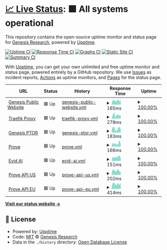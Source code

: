 # [📈 Live Status](https://Genesis-Research.github.io/Genesis-Research/upptime): <!--live status--> **🟩 All systems operational**

This repository contains the open-source uptime monitor and status page for [Genesis Research](https://www.genesisrg.com/), powered by [Upptime](https://github.com/upptime/upptime).

[![Uptime CI](https://github.com/Genesis-Research/Genesis-Research/upptime/workflows/Uptime%20CI/badge.svg)](https://github.com/Genesis-Research/Genesis-Research/upptime/actions?query=workflow%3A%22Uptime+CI%22)
[![Response Time CI](https://github.com/Genesis-Research/Genesis-Research/upptime/workflows/Response%20Time%20CI/badge.svg)](https://github.com/Genesis-Research/Genesis-Research/upptime/actions?query=workflow%3A%22Response+Time+CI%22)
[![Graphs CI](https://github.com/Genesis-Research/Genesis-Research/upptime/workflows/Graphs%20CI/badge.svg)](https://github.com/Genesis-Research/Genesis-Research/upptime/actions?query=workflow%3A%22Graphs+CI%22)
[![Static Site CI](https://github.com/Genesis-Research/Genesis-Research/upptime/workflows/Static%20Site%20CI/badge.svg)](https://github.com/Genesis-Research/Genesis-Research/upptime/actions?query=workflow%3A%22Static+Site+CI%22)
[![Summary CI](https://github.com/Genesis-Research/Genesis-Research/upptime/workflows/Summary%20CI/badge.svg)](https://github.com/Genesis-Research/Genesis-Research/upptime/actions?query=workflow%3A%22Summary+CI%22)

With [Upptime](https://upptime.js.org), you can get your own unlimited and free uptime monitor and status page, powered entirely by a GitHub repository. We use [Issues](https://github.com/Genesis-Research/Genesis-Research/upptime/issues) as incident reports, [Actions](https://github.com/Genesis-Research/Genesis-Research/upptime/actions) as uptime monitors, and [Pages](https://Genesis-Research.github.io/Genesis-Research/upptime) for the status page.

<!--start: status pages-->
<!-- This summary is generated by Upptime (https://github.com/upptime/upptime) -->
<!-- Do not edit this manually, your changes will be overwritten -->
<!-- prettier-ignore -->
| URL | Status | History | Response Time | Uptime |
| --- | ------ | ------- | ------------- | ------ |
| <img alt="" src="https://icons.duckduckgo.com/ip3/www.genesisrg.com.ico" height="13"> [Genesis Public Website](https://www.genesisrg.com/) | 🟩 Up | [genesis-public-website.yml](https://github.com/Genesis-Research/upptime/commits/HEAD/history/genesis-public-website.yml) | <details><summary><img alt="Response time graph" src="./graphs/genesis-public-website/response-time-week.png" height="20"> 165ms</summary><br><a href="https://Genesis-Research.github.io/upptime/history/genesis-public-website"><img alt="Response time 182" src="https://img.shields.io/endpoint?url=https%3A%2F%2Fraw.githubusercontent.com%2FGenesis-Research%2Fupptime%2FHEAD%2Fapi%2Fgenesis-public-website%2Fresponse-time.json"></a><br><a href="https://Genesis-Research.github.io/upptime/history/genesis-public-website"><img alt="24-hour response time 203" src="https://img.shields.io/endpoint?url=https%3A%2F%2Fraw.githubusercontent.com%2FGenesis-Research%2Fupptime%2FHEAD%2Fapi%2Fgenesis-public-website%2Fresponse-time-day.json"></a><br><a href="https://Genesis-Research.github.io/upptime/history/genesis-public-website"><img alt="7-day response time 165" src="https://img.shields.io/endpoint?url=https%3A%2F%2Fraw.githubusercontent.com%2FGenesis-Research%2Fupptime%2FHEAD%2Fapi%2Fgenesis-public-website%2Fresponse-time-week.json"></a><br><a href="https://Genesis-Research.github.io/upptime/history/genesis-public-website"><img alt="30-day response time 183" src="https://img.shields.io/endpoint?url=https%3A%2F%2Fraw.githubusercontent.com%2FGenesis-Research%2Fupptime%2FHEAD%2Fapi%2Fgenesis-public-website%2Fresponse-time-month.json"></a><br><a href="https://Genesis-Research.github.io/upptime/history/genesis-public-website"><img alt="1-year response time 182" src="https://img.shields.io/endpoint?url=https%3A%2F%2Fraw.githubusercontent.com%2FGenesis-Research%2Fupptime%2FHEAD%2Fapi%2Fgenesis-public-website%2Fresponse-time-year.json"></a></details> | <details><summary><a href="https://Genesis-Research.github.io/upptime/history/genesis-public-website">100.00%</a></summary><a href="https://Genesis-Research.github.io/upptime/history/genesis-public-website"><img alt="All-time uptime 100.00%" src="https://img.shields.io/endpoint?url=https%3A%2F%2Fraw.githubusercontent.com%2FGenesis-Research%2Fupptime%2FHEAD%2Fapi%2Fgenesis-public-website%2Fuptime.json"></a><br><a href="https://Genesis-Research.github.io/upptime/history/genesis-public-website"><img alt="24-hour uptime 100.00%" src="https://img.shields.io/endpoint?url=https%3A%2F%2Fraw.githubusercontent.com%2FGenesis-Research%2Fupptime%2FHEAD%2Fapi%2Fgenesis-public-website%2Fuptime-day.json"></a><br><a href="https://Genesis-Research.github.io/upptime/history/genesis-public-website"><img alt="7-day uptime 100.00%" src="https://img.shields.io/endpoint?url=https%3A%2F%2Fraw.githubusercontent.com%2FGenesis-Research%2Fupptime%2FHEAD%2Fapi%2Fgenesis-public-website%2Fuptime-week.json"></a><br><a href="https://Genesis-Research.github.io/upptime/history/genesis-public-website"><img alt="30-day uptime 100.00%" src="https://img.shields.io/endpoint?url=https%3A%2F%2Fraw.githubusercontent.com%2FGenesis-Research%2Fupptime%2FHEAD%2Fapi%2Fgenesis-public-website%2Fuptime-month.json"></a><br><a href="https://Genesis-Research.github.io/upptime/history/genesis-public-website"><img alt="1-year uptime 100.00%" src="https://img.shields.io/endpoint?url=https%3A%2F%2Fraw.githubusercontent.com%2FGenesis-Research%2Fupptime%2FHEAD%2Fapi%2Fgenesis-public-website%2Fuptime-year.json"></a></details>
| <img alt="" src="https://icons.duckduckgo.com/ip3/traefik.genesisresearch.io.ico" height="13"> [Traefik Proxy](https://traefik.genesisresearch.io/) | 🟩 Up | [traefik-proxy.yml](https://github.com/Genesis-Research/upptime/commits/HEAD/history/traefik-proxy.yml) | <details><summary><img alt="Response time graph" src="./graphs/traefik-proxy/response-time-week.png" height="20"> 278ms</summary><br><a href="https://Genesis-Research.github.io/upptime/history/traefik-proxy"><img alt="Response time 278" src="https://img.shields.io/endpoint?url=https%3A%2F%2Fraw.githubusercontent.com%2FGenesis-Research%2Fupptime%2FHEAD%2Fapi%2Ftraefik-proxy%2Fresponse-time.json"></a><br><a href="https://Genesis-Research.github.io/upptime/history/traefik-proxy"><img alt="24-hour response time 253" src="https://img.shields.io/endpoint?url=https%3A%2F%2Fraw.githubusercontent.com%2FGenesis-Research%2Fupptime%2FHEAD%2Fapi%2Ftraefik-proxy%2Fresponse-time-day.json"></a><br><a href="https://Genesis-Research.github.io/upptime/history/traefik-proxy"><img alt="7-day response time 278" src="https://img.shields.io/endpoint?url=https%3A%2F%2Fraw.githubusercontent.com%2FGenesis-Research%2Fupptime%2FHEAD%2Fapi%2Ftraefik-proxy%2Fresponse-time-week.json"></a><br><a href="https://Genesis-Research.github.io/upptime/history/traefik-proxy"><img alt="30-day response time 295" src="https://img.shields.io/endpoint?url=https%3A%2F%2Fraw.githubusercontent.com%2FGenesis-Research%2Fupptime%2FHEAD%2Fapi%2Ftraefik-proxy%2Fresponse-time-month.json"></a><br><a href="https://Genesis-Research.github.io/upptime/history/traefik-proxy"><img alt="1-year response time 278" src="https://img.shields.io/endpoint?url=https%3A%2F%2Fraw.githubusercontent.com%2FGenesis-Research%2Fupptime%2FHEAD%2Fapi%2Ftraefik-proxy%2Fresponse-time-year.json"></a></details> | <details><summary><a href="https://Genesis-Research.github.io/upptime/history/traefik-proxy">100.00%</a></summary><a href="https://Genesis-Research.github.io/upptime/history/traefik-proxy"><img alt="All-time uptime 100.00%" src="https://img.shields.io/endpoint?url=https%3A%2F%2Fraw.githubusercontent.com%2FGenesis-Research%2Fupptime%2FHEAD%2Fapi%2Ftraefik-proxy%2Fuptime.json"></a><br><a href="https://Genesis-Research.github.io/upptime/history/traefik-proxy"><img alt="24-hour uptime 100.00%" src="https://img.shields.io/endpoint?url=https%3A%2F%2Fraw.githubusercontent.com%2FGenesis-Research%2Fupptime%2FHEAD%2Fapi%2Ftraefik-proxy%2Fuptime-day.json"></a><br><a href="https://Genesis-Research.github.io/upptime/history/traefik-proxy"><img alt="7-day uptime 100.00%" src="https://img.shields.io/endpoint?url=https%3A%2F%2Fraw.githubusercontent.com%2FGenesis-Research%2Fupptime%2FHEAD%2Fapi%2Ftraefik-proxy%2Fuptime-week.json"></a><br><a href="https://Genesis-Research.github.io/upptime/history/traefik-proxy"><img alt="30-day uptime 100.00%" src="https://img.shields.io/endpoint?url=https%3A%2F%2Fraw.githubusercontent.com%2FGenesis-Research%2Fupptime%2FHEAD%2Fapi%2Ftraefik-proxy%2Fuptime-month.json"></a><br><a href="https://Genesis-Research.github.io/upptime/history/traefik-proxy"><img alt="1-year uptime 100.00%" src="https://img.shields.io/endpoint?url=https%3A%2F%2Fraw.githubusercontent.com%2FGenesis-Research%2Fupptime%2FHEAD%2Fapi%2Ftraefik-proxy%2Fuptime-year.json"></a></details>
| <img alt="" src="https://icons.duckduckgo.com/ip3/genesis.ptor.io.ico" height="13"> [Genesis PTOR](https://genesis.ptor.io/) | 🟩 Up | [genesis-ptor.yml](https://github.com/Genesis-Research/upptime/commits/HEAD/history/genesis-ptor.yml) | <details><summary><img alt="Response time graph" src="./graphs/genesis-ptor/response-time-week.png" height="20"> 183ms</summary><br><a href="https://Genesis-Research.github.io/upptime/history/genesis-ptor"><img alt="Response time 143" src="https://img.shields.io/endpoint?url=https%3A%2F%2Fraw.githubusercontent.com%2FGenesis-Research%2Fupptime%2FHEAD%2Fapi%2Fgenesis-ptor%2Fresponse-time.json"></a><br><a href="https://Genesis-Research.github.io/upptime/history/genesis-ptor"><img alt="24-hour response time 218" src="https://img.shields.io/endpoint?url=https%3A%2F%2Fraw.githubusercontent.com%2FGenesis-Research%2Fupptime%2FHEAD%2Fapi%2Fgenesis-ptor%2Fresponse-time-day.json"></a><br><a href="https://Genesis-Research.github.io/upptime/history/genesis-ptor"><img alt="7-day response time 183" src="https://img.shields.io/endpoint?url=https%3A%2F%2Fraw.githubusercontent.com%2FGenesis-Research%2Fupptime%2FHEAD%2Fapi%2Fgenesis-ptor%2Fresponse-time-week.json"></a><br><a href="https://Genesis-Research.github.io/upptime/history/genesis-ptor"><img alt="30-day response time 160" src="https://img.shields.io/endpoint?url=https%3A%2F%2Fraw.githubusercontent.com%2FGenesis-Research%2Fupptime%2FHEAD%2Fapi%2Fgenesis-ptor%2Fresponse-time-month.json"></a><br><a href="https://Genesis-Research.github.io/upptime/history/genesis-ptor"><img alt="1-year response time 143" src="https://img.shields.io/endpoint?url=https%3A%2F%2Fraw.githubusercontent.com%2FGenesis-Research%2Fupptime%2FHEAD%2Fapi%2Fgenesis-ptor%2Fresponse-time-year.json"></a></details> | <details><summary><a href="https://Genesis-Research.github.io/upptime/history/genesis-ptor">100.00%</a></summary><a href="https://Genesis-Research.github.io/upptime/history/genesis-ptor"><img alt="All-time uptime 100.00%" src="https://img.shields.io/endpoint?url=https%3A%2F%2Fraw.githubusercontent.com%2FGenesis-Research%2Fupptime%2FHEAD%2Fapi%2Fgenesis-ptor%2Fuptime.json"></a><br><a href="https://Genesis-Research.github.io/upptime/history/genesis-ptor"><img alt="24-hour uptime 100.00%" src="https://img.shields.io/endpoint?url=https%3A%2F%2Fraw.githubusercontent.com%2FGenesis-Research%2Fupptime%2FHEAD%2Fapi%2Fgenesis-ptor%2Fuptime-day.json"></a><br><a href="https://Genesis-Research.github.io/upptime/history/genesis-ptor"><img alt="7-day uptime 100.00%" src="https://img.shields.io/endpoint?url=https%3A%2F%2Fraw.githubusercontent.com%2FGenesis-Research%2Fupptime%2FHEAD%2Fapi%2Fgenesis-ptor%2Fuptime-week.json"></a><br><a href="https://Genesis-Research.github.io/upptime/history/genesis-ptor"><img alt="30-day uptime 100.00%" src="https://img.shields.io/endpoint?url=https%3A%2F%2Fraw.githubusercontent.com%2FGenesis-Research%2Fupptime%2FHEAD%2Fapi%2Fgenesis-ptor%2Fuptime-month.json"></a><br><a href="https://Genesis-Research.github.io/upptime/history/genesis-ptor"><img alt="1-year uptime 100.00%" src="https://img.shields.io/endpoint?url=https%3A%2F%2Fraw.githubusercontent.com%2FGenesis-Research%2Fupptime%2FHEAD%2Fapi%2Fgenesis-ptor%2Fuptime-year.json"></a></details>
| <img alt="" src="https://icons.duckduckgo.com/ip3/prove.gens1.com.ico" height="13"> [Prove](https://prove.gens1.com/#/login) | 🟩 Up | [prove.yml](https://github.com/Genesis-Research/upptime/commits/HEAD/history/prove.yml) | <details><summary><img alt="Response time graph" src="./graphs/prove/response-time-week.png" height="20"> 166ms</summary><br><a href="https://Genesis-Research.github.io/upptime/history/prove"><img alt="Response time 178" src="https://img.shields.io/endpoint?url=https%3A%2F%2Fraw.githubusercontent.com%2FGenesis-Research%2Fupptime%2FHEAD%2Fapi%2Fprove%2Fresponse-time.json"></a><br><a href="https://Genesis-Research.github.io/upptime/history/prove"><img alt="24-hour response time 143" src="https://img.shields.io/endpoint?url=https%3A%2F%2Fraw.githubusercontent.com%2FGenesis-Research%2Fupptime%2FHEAD%2Fapi%2Fprove%2Fresponse-time-day.json"></a><br><a href="https://Genesis-Research.github.io/upptime/history/prove"><img alt="7-day response time 166" src="https://img.shields.io/endpoint?url=https%3A%2F%2Fraw.githubusercontent.com%2FGenesis-Research%2Fupptime%2FHEAD%2Fapi%2Fprove%2Fresponse-time-week.json"></a><br><a href="https://Genesis-Research.github.io/upptime/history/prove"><img alt="30-day response time 462" src="https://img.shields.io/endpoint?url=https%3A%2F%2Fraw.githubusercontent.com%2FGenesis-Research%2Fupptime%2FHEAD%2Fapi%2Fprove%2Fresponse-time-month.json"></a><br><a href="https://Genesis-Research.github.io/upptime/history/prove"><img alt="1-year response time 178" src="https://img.shields.io/endpoint?url=https%3A%2F%2Fraw.githubusercontent.com%2FGenesis-Research%2Fupptime%2FHEAD%2Fapi%2Fprove%2Fresponse-time-year.json"></a></details> | <details><summary><a href="https://Genesis-Research.github.io/upptime/history/prove">100.00%</a></summary><a href="https://Genesis-Research.github.io/upptime/history/prove"><img alt="All-time uptime 100.00%" src="https://img.shields.io/endpoint?url=https%3A%2F%2Fraw.githubusercontent.com%2FGenesis-Research%2Fupptime%2FHEAD%2Fapi%2Fprove%2Fuptime.json"></a><br><a href="https://Genesis-Research.github.io/upptime/history/prove"><img alt="24-hour uptime 100.00%" src="https://img.shields.io/endpoint?url=https%3A%2F%2Fraw.githubusercontent.com%2FGenesis-Research%2Fupptime%2FHEAD%2Fapi%2Fprove%2Fuptime-day.json"></a><br><a href="https://Genesis-Research.github.io/upptime/history/prove"><img alt="7-day uptime 100.00%" src="https://img.shields.io/endpoint?url=https%3A%2F%2Fraw.githubusercontent.com%2FGenesis-Research%2Fupptime%2FHEAD%2Fapi%2Fprove%2Fuptime-week.json"></a><br><a href="https://Genesis-Research.github.io/upptime/history/prove"><img alt="30-day uptime 100.00%" src="https://img.shields.io/endpoint?url=https%3A%2F%2Fraw.githubusercontent.com%2FGenesis-Research%2Fupptime%2FHEAD%2Fapi%2Fprove%2Fuptime-month.json"></a><br><a href="https://Genesis-Research.github.io/upptime/history/prove"><img alt="1-year uptime 100.00%" src="https://img.shields.io/endpoint?url=https%3A%2F%2Fraw.githubusercontent.com%2FGenesis-Research%2Fupptime%2FHEAD%2Fapi%2Fprove%2Fuptime-year.json"></a></details>
| <img alt="" src="https://icons.duckduckgo.com/ip3/app.evidscience.com.ico" height="13"> [Evid AI](https://app.evidscience.com/) | 🟩 Up | [evid-ai.yml](https://github.com/Genesis-Research/upptime/commits/HEAD/history/evid-ai.yml) | <details><summary><img alt="Response time graph" src="./graphs/evid-ai/response-time-week.png" height="20"> 151ms</summary><br><a href="https://Genesis-Research.github.io/upptime/history/evid-ai"><img alt="Response time 163" src="https://img.shields.io/endpoint?url=https%3A%2F%2Fraw.githubusercontent.com%2FGenesis-Research%2Fupptime%2FHEAD%2Fapi%2Fevid-ai%2Fresponse-time.json"></a><br><a href="https://Genesis-Research.github.io/upptime/history/evid-ai"><img alt="24-hour response time 151" src="https://img.shields.io/endpoint?url=https%3A%2F%2Fraw.githubusercontent.com%2FGenesis-Research%2Fupptime%2FHEAD%2Fapi%2Fevid-ai%2Fresponse-time-day.json"></a><br><a href="https://Genesis-Research.github.io/upptime/history/evid-ai"><img alt="7-day response time 151" src="https://img.shields.io/endpoint?url=https%3A%2F%2Fraw.githubusercontent.com%2FGenesis-Research%2Fupptime%2FHEAD%2Fapi%2Fevid-ai%2Fresponse-time-week.json"></a><br><a href="https://Genesis-Research.github.io/upptime/history/evid-ai"><img alt="30-day response time 158" src="https://img.shields.io/endpoint?url=https%3A%2F%2Fraw.githubusercontent.com%2FGenesis-Research%2Fupptime%2FHEAD%2Fapi%2Fevid-ai%2Fresponse-time-month.json"></a><br><a href="https://Genesis-Research.github.io/upptime/history/evid-ai"><img alt="1-year response time 163" src="https://img.shields.io/endpoint?url=https%3A%2F%2Fraw.githubusercontent.com%2FGenesis-Research%2Fupptime%2FHEAD%2Fapi%2Fevid-ai%2Fresponse-time-year.json"></a></details> | <details><summary><a href="https://Genesis-Research.github.io/upptime/history/evid-ai">100.00%</a></summary><a href="https://Genesis-Research.github.io/upptime/history/evid-ai"><img alt="All-time uptime 100.00%" src="https://img.shields.io/endpoint?url=https%3A%2F%2Fraw.githubusercontent.com%2FGenesis-Research%2Fupptime%2FHEAD%2Fapi%2Fevid-ai%2Fuptime.json"></a><br><a href="https://Genesis-Research.github.io/upptime/history/evid-ai"><img alt="24-hour uptime 100.00%" src="https://img.shields.io/endpoint?url=https%3A%2F%2Fraw.githubusercontent.com%2FGenesis-Research%2Fupptime%2FHEAD%2Fapi%2Fevid-ai%2Fuptime-day.json"></a><br><a href="https://Genesis-Research.github.io/upptime/history/evid-ai"><img alt="7-day uptime 100.00%" src="https://img.shields.io/endpoint?url=https%3A%2F%2Fraw.githubusercontent.com%2FGenesis-Research%2Fupptime%2FHEAD%2Fapi%2Fevid-ai%2Fuptime-week.json"></a><br><a href="https://Genesis-Research.github.io/upptime/history/evid-ai"><img alt="30-day uptime 100.00%" src="https://img.shields.io/endpoint?url=https%3A%2F%2Fraw.githubusercontent.com%2FGenesis-Research%2Fupptime%2FHEAD%2Fapi%2Fevid-ai%2Fuptime-month.json"></a><br><a href="https://Genesis-Research.github.io/upptime/history/evid-ai"><img alt="1-year uptime 100.00%" src="https://img.shields.io/endpoint?url=https%3A%2F%2Fraw.githubusercontent.com%2FGenesis-Research%2Fupptime%2FHEAD%2Fapi%2Fevid-ai%2Fuptime-year.json"></a></details>
| <img alt="" src="https://icons.duckduckgo.com/ip3/shionogi-chart-review-demo-backend.gens1.com.ico" height="13"> [Prove API US](https://shionogi-chart-review-demo-backend.gens1.com/) | 🟩 Up | [prove-api-us.yml](https://github.com/Genesis-Research/upptime/commits/HEAD/history/prove-api-us.yml) | <details><summary><img alt="Response time graph" src="./graphs/prove-api-us/response-time-week.png" height="20"> 202ms</summary><br><a href="https://Genesis-Research.github.io/upptime/history/prove-api-us"><img alt="Response time 278" src="https://img.shields.io/endpoint?url=https%3A%2F%2Fraw.githubusercontent.com%2FGenesis-Research%2Fupptime%2FHEAD%2Fapi%2Fprove-api-us%2Fresponse-time.json"></a><br><a href="https://Genesis-Research.github.io/upptime/history/prove-api-us"><img alt="24-hour response time 228" src="https://img.shields.io/endpoint?url=https%3A%2F%2Fraw.githubusercontent.com%2FGenesis-Research%2Fupptime%2FHEAD%2Fapi%2Fprove-api-us%2Fresponse-time-day.json"></a><br><a href="https://Genesis-Research.github.io/upptime/history/prove-api-us"><img alt="7-day response time 202" src="https://img.shields.io/endpoint?url=https%3A%2F%2Fraw.githubusercontent.com%2FGenesis-Research%2Fupptime%2FHEAD%2Fapi%2Fprove-api-us%2Fresponse-time-week.json"></a><br><a href="https://Genesis-Research.github.io/upptime/history/prove-api-us"><img alt="30-day response time 230" src="https://img.shields.io/endpoint?url=https%3A%2F%2Fraw.githubusercontent.com%2FGenesis-Research%2Fupptime%2FHEAD%2Fapi%2Fprove-api-us%2Fresponse-time-month.json"></a><br><a href="https://Genesis-Research.github.io/upptime/history/prove-api-us"><img alt="1-year response time 278" src="https://img.shields.io/endpoint?url=https%3A%2F%2Fraw.githubusercontent.com%2FGenesis-Research%2Fupptime%2FHEAD%2Fapi%2Fprove-api-us%2Fresponse-time-year.json"></a></details> | <details><summary><a href="https://Genesis-Research.github.io/upptime/history/prove-api-us">100.00%</a></summary><a href="https://Genesis-Research.github.io/upptime/history/prove-api-us"><img alt="All-time uptime 100.00%" src="https://img.shields.io/endpoint?url=https%3A%2F%2Fraw.githubusercontent.com%2FGenesis-Research%2Fupptime%2FHEAD%2Fapi%2Fprove-api-us%2Fuptime.json"></a><br><a href="https://Genesis-Research.github.io/upptime/history/prove-api-us"><img alt="24-hour uptime 100.00%" src="https://img.shields.io/endpoint?url=https%3A%2F%2Fraw.githubusercontent.com%2FGenesis-Research%2Fupptime%2FHEAD%2Fapi%2Fprove-api-us%2Fuptime-day.json"></a><br><a href="https://Genesis-Research.github.io/upptime/history/prove-api-us"><img alt="7-day uptime 100.00%" src="https://img.shields.io/endpoint?url=https%3A%2F%2Fraw.githubusercontent.com%2FGenesis-Research%2Fupptime%2FHEAD%2Fapi%2Fprove-api-us%2Fuptime-week.json"></a><br><a href="https://Genesis-Research.github.io/upptime/history/prove-api-us"><img alt="30-day uptime 100.00%" src="https://img.shields.io/endpoint?url=https%3A%2F%2Fraw.githubusercontent.com%2FGenesis-Research%2Fupptime%2FHEAD%2Fapi%2Fprove-api-us%2Fuptime-month.json"></a><br><a href="https://Genesis-Research.github.io/upptime/history/prove-api-us"><img alt="1-year uptime 100.00%" src="https://img.shields.io/endpoint?url=https%3A%2F%2Fraw.githubusercontent.com%2FGenesis-Research%2Fupptime%2FHEAD%2Fapi%2Fprove-api-us%2Fuptime-year.json"></a></details>
| <img alt="" src="https://icons.duckduckgo.com/ip3/prove-api-eu.genesisresearch.io.ico" height="13"> [Prove API EU](https://prove-api-eu.genesisresearch.io/) | 🟩 Up | [prove-api-eu.yml](https://github.com/Genesis-Research/upptime/commits/HEAD/history/prove-api-eu.yml) | <details><summary><img alt="Response time graph" src="./graphs/prove-api-eu/response-time-week.png" height="20"> 414ms</summary><br><a href="https://Genesis-Research.github.io/upptime/history/prove-api-eu"><img alt="Response time 706" src="https://img.shields.io/endpoint?url=https%3A%2F%2Fraw.githubusercontent.com%2FGenesis-Research%2Fupptime%2FHEAD%2Fapi%2Fprove-api-eu%2Fresponse-time.json"></a><br><a href="https://Genesis-Research.github.io/upptime/history/prove-api-eu"><img alt="24-hour response time 454" src="https://img.shields.io/endpoint?url=https%3A%2F%2Fraw.githubusercontent.com%2FGenesis-Research%2Fupptime%2FHEAD%2Fapi%2Fprove-api-eu%2Fresponse-time-day.json"></a><br><a href="https://Genesis-Research.github.io/upptime/history/prove-api-eu"><img alt="7-day response time 414" src="https://img.shields.io/endpoint?url=https%3A%2F%2Fraw.githubusercontent.com%2FGenesis-Research%2Fupptime%2FHEAD%2Fapi%2Fprove-api-eu%2Fresponse-time-week.json"></a><br><a href="https://Genesis-Research.github.io/upptime/history/prove-api-eu"><img alt="30-day response time 455" src="https://img.shields.io/endpoint?url=https%3A%2F%2Fraw.githubusercontent.com%2FGenesis-Research%2Fupptime%2FHEAD%2Fapi%2Fprove-api-eu%2Fresponse-time-month.json"></a><br><a href="https://Genesis-Research.github.io/upptime/history/prove-api-eu"><img alt="1-year response time 706" src="https://img.shields.io/endpoint?url=https%3A%2F%2Fraw.githubusercontent.com%2FGenesis-Research%2Fupptime%2FHEAD%2Fapi%2Fprove-api-eu%2Fresponse-time-year.json"></a></details> | <details><summary><a href="https://Genesis-Research.github.io/upptime/history/prove-api-eu">100.00%</a></summary><a href="https://Genesis-Research.github.io/upptime/history/prove-api-eu"><img alt="All-time uptime 100.00%" src="https://img.shields.io/endpoint?url=https%3A%2F%2Fraw.githubusercontent.com%2FGenesis-Research%2Fupptime%2FHEAD%2Fapi%2Fprove-api-eu%2Fuptime.json"></a><br><a href="https://Genesis-Research.github.io/upptime/history/prove-api-eu"><img alt="24-hour uptime 100.00%" src="https://img.shields.io/endpoint?url=https%3A%2F%2Fraw.githubusercontent.com%2FGenesis-Research%2Fupptime%2FHEAD%2Fapi%2Fprove-api-eu%2Fuptime-day.json"></a><br><a href="https://Genesis-Research.github.io/upptime/history/prove-api-eu"><img alt="7-day uptime 100.00%" src="https://img.shields.io/endpoint?url=https%3A%2F%2Fraw.githubusercontent.com%2FGenesis-Research%2Fupptime%2FHEAD%2Fapi%2Fprove-api-eu%2Fuptime-week.json"></a><br><a href="https://Genesis-Research.github.io/upptime/history/prove-api-eu"><img alt="30-day uptime 100.00%" src="https://img.shields.io/endpoint?url=https%3A%2F%2Fraw.githubusercontent.com%2FGenesis-Research%2Fupptime%2FHEAD%2Fapi%2Fprove-api-eu%2Fuptime-month.json"></a><br><a href="https://Genesis-Research.github.io/upptime/history/prove-api-eu"><img alt="1-year uptime 100.00%" src="https://img.shields.io/endpoint?url=https%3A%2F%2Fraw.githubusercontent.com%2FGenesis-Research%2Fupptime%2FHEAD%2Fapi%2Fprove-api-eu%2Fuptime-year.json"></a></details>

<!--end: status pages-->

[**Visit our status website →**](https://Genesis-Research.github.io/Genesis-Research/upptime)

## 📄 License

- Powered by: [Upptime](https://github.com/upptime/upptime)
- Code: [MIT](./LICENSE) © [Genesis Research](https://www.genesisrg.com/)
- Data in the `./history` directory: [Open Database License](https://opendatacommons.org/licenses/odbl/1-0/)
